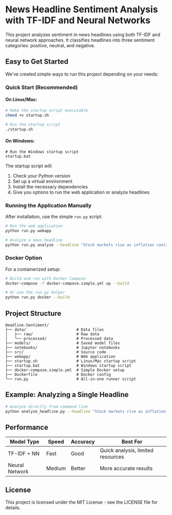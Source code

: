 # News Headline Sentiment Analysis with TF-IDF and Neural Networks

This project analyzes sentiment in news headlines using both TF-IDF and neural network approaches. It classifies headlines into three sentiment categories: positive, neutral, and negative.

## Easy to Get Started

We've created simple ways to run this project depending on your needs:

### Quick Start (Recommended)

#### On Linux/Mac:

```bash
# Make the startup script executable
chmod +x startup.sh

# Run the startup script
./startup.sh
```

#### On Windows:

```batch
# Run the Windows startup script
startup.bat
```

The startup script will:

1. Check your Python version
2. Set up a virtual environment
3. Install the necessary dependencies
4. Give you options to run the web application or analyze headlines

### Running the Application Manually

After installation, use the simple `run.py` script:

```bash
# Run the web application
python run.py webapp

# Analyze a news headline
python run.py analyze --headline "Stock markets rise as inflation cools"
```

### Docker Option

For a containerized setup:

```bash
# Build and run with Docker Compose
docker-compose -f docker-compose.simple.yml up --build

# Or use the run.py helper
python run.py docker --build
```

## Project Structure

```
Headline-Sentiment/
├── data/                      # Data files
│   ├── raw/                   # Raw data
│   └── processed/             # Processed data
├── models/                    # Saved model files
├── notebooks/                 # Jupyter notebooks
├── src/                       # Source code
├── webapp/                    # Web application
├── startup.sh                 # Linux/Mac startup script
├── startup.bat                # Windows startup script
├── docker-compose.simple.yml  # Simple Docker setup
├── Dockerfile                 # Docker config
└── run.py                     # All-in-one runner script
```

## Example: Analyzing a Single Headline

```bash
# Analyze directly from command line
python analyze_headline.py --headline "Stock markets rise as inflation cools"
```

## Performance

| Model Type       | Speed  | Accuracy | Best For                          |
|------------------|--------|----------|-----------------------------------|
| TF-IDF + NN      | Fast   | Good     | Quick analysis, limited resources |
| Neural Network   | Medium | Better   | More accurate results             |

## License

This project is licensed under the MIT License - see the LICENSE file for details.

